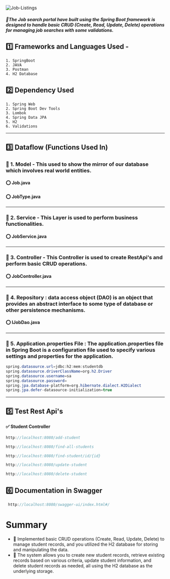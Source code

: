 ![Job-Listings](https://github.com/Sowndarya9920/JobSearchPortal/assets/112794922/378873a3-475e-444b-a1c4-b36183ac9c57)

##### 🔸The Job search portal have built using the Spring Boot framework is designed to handle basic CRUD (Create, Read, Update, Delete) operations for managing job searches with some validations.
## :one: Frameworks and Languages Used -
    1. SpringBoot
    2. JAVA
    3. Postman
    4. H2 Database
    
## :two: Dependency Used
    1. Spring Web
    2. Spring Boot Dev Tools
    3. Lombok
    4. Spring Data JPA
    5. H2
    6. Validations
-----------------------------------------------------------------------------------------------------------------------------------------------------------------------
## :three: Dataflow (Functions Used In)
### :white_flower: 1. Model - This used to show the mirror of our database which involves real world entities.
#### :o: Job.java
#### :o: JobType.java

-----------------------------------------------------------------------------------------------------------------------------------------------------------------------

### :white_flower: 2. Service - This Layer is used to perform business functionalities.
#### :o: JobService.java

----------------------------------------------------------------------------------------------------------------------------------------------------

### :white_flower: 3. Controller - This Controller is used to create RestApi's and perform basic CRUD operations.
#### :o: JobController.java

-----------------------------------------------------------------------------------------------------------------------------------------------------------------------
### :white_flower: 4. Repository : data access object (DAO) is an object that provides an abstract interface to some type of database or other persistence mechanisms.
#### :o: IJobDao.java

-------------------------------------------------------------------------------------------------------------------------------------------------------
### :white_flower: 5. Application.properties File : The application.properties file in Spring Boot is a configuration file used to specify various settings and properties for the application.
```java
spring.datasource.url=jdbc:h2:mem:studentdb
spring.datasource.driverClassName=org.h2.Driver
spring.datasource.username=sa
spring.datasource.password=
spring.jpa.database-platform=org.hibernate.dialect.H2Dialect
spring.jpa.defer-datasource-initialization=true
```
-------------------------------------------------------------------------------------------------------------------------------------------------------
## :five: Test Rest Api's
#### :white_check_mark: Student Controller
```java
http://localhost:8080/add-student
```

```java
http://localhost:8080/find-all-students
```

```java
http://localhost:8080/find-student/id/{id}
```

```java
http://localhost:8080/update-student
```

```java
http://localhost:8080/delete-student
```

## :six: Documentation in Swagger
```java
 http://localhost:8080/swagger-ui/index.html#/
```

#  Summary
- :small_orange_diamond: Implemented basic CRUD operations (Create, Read, Update, Delete) to manage student records, and you utilized the H2 database for storing and manipulating the data.
- :small_orange_diamond: The system allows you to create new student records, retrieve existing records based on various criteria, update student information, and delete student records as needed, all using the H2 database as the underlying storage.
